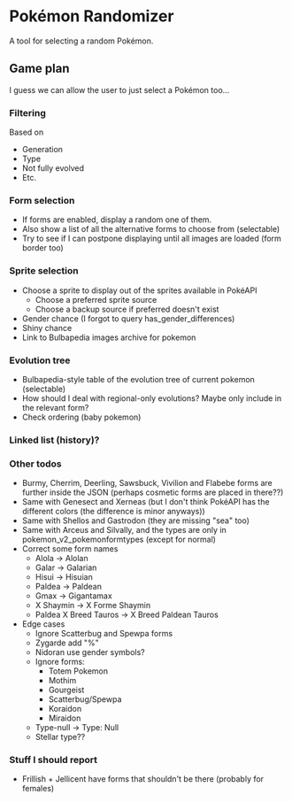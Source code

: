 # Pokémon Randomizer
A tool for selecting a random Pokémon.

## Game plan
I guess we can allow the user to just select a Pokémon too...

### Filtering
Based on
- Generation
- Type
- Not fully evolved
- Etc.

### Form selection
- If forms are enabled, display a random one of them.
- Also show a list of all the alternative forms to choose from (selectable)
- Try to see if I can postpone displaying until all images are loaded (form border too)

### Sprite selection
- Choose a sprite to display out of the sprites available in PokéAPI
  - Choose a preferred sprite source
  - Choose a backup source if preferred doesn't exist
- Gender chance (I forgot to query has_gender_differences)
- Shiny chance
- Link to Bulbapedia images archive for pokemon

### Evolution tree
- Bulbapedia-style table of the evolution tree of current pokemon (selectable)
- How should I deal with regional-only evolutions? Maybe only include in the relevant form?
- Check ordering (baby pokemon)

### Linked list (history)?

### Other todos
- Burmy, Cherrim, Deerling, Sawsbuck, Vivilion and Flabebe forms are further inside the JSON (perhaps cosmetic forms are placed in there??)
- Same with Genesect and Xerneas (but I don't think PokéAPI has the different colors (the difference is minor anyways))
- Same with Shellos and Gastrodon (they are missing "sea" too)
- Same with Arceus and Silvally, and the types are only in pokemon_v2_pokemonformtypes (except for normal)
- Correct some form names
  - Alola -> Alolan
  - Galar -> Galarian
  - Hisui -> Hisuian
  - Paldea -> Paldean
  - Gmax -> Gigantamax
  - X Shaymin -> X Forme Shaymin
  - Paldea X Breed Tauros -> X Breed Paldean Tauros
- Edge cases
  - Ignore Scatterbug and Spewpa forms
  - Zygarde add "%"
  - Nidoran use gender symbols?
  - Ignore forms:
    - Totem Pokemon
    - Mothim
    - Gourgeist
    - Scatterbug/Spewpa 
    - Koraidon
    - Miraidon
  - Type-null -> Type: Null
  - Stellar type??

### Stuff I should report
- Frillish + Jellicent have forms that shouldn't be there (probably for females)